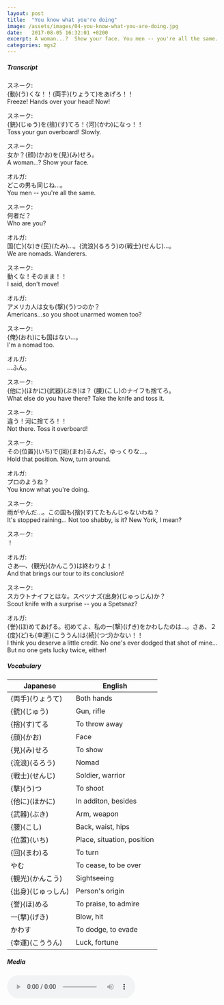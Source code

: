 ```yaml
---
layout: post
title:  "You know what you're doing"
image: /assets/images/04-you-know-what-you-are-doing.jpg
date:   2017-08-05 16:32:01 +0200
excerpt: A woman...?  Show your face. You men -- you're all the same.
categories: mgs2
---
```

##### Transcript
スネーク: <br>
{動}(う)くな！！{両手}(りょうて)をあげろ！！ <br>
Freeze! Hands over your head! Now!

スネーク: <br>
{銃}(じゅう)を{捨}(す)てろ！{河}(かわ)になっ！！ <br>
Toss your gun overboard! Slowly.

スネーク: <br>
女か？{顔}(かお)を{見}(み)せろ。 <br>
A woman...?  Show your face.

オルガ: <br>
どこの男も同じね…。 <br>
You men -- you're all the same.

スネーク: <br>
何者だ？ <br>
Who are you?

オルガ: <br>
国{亡}(な)き{民}(たみ)…。{流浪}(るろう)の{戦士}(せんじ)…。 <br>
We are nomads. Wanderers.

スネーク: <br>
動くな！そのまま！！ <br>
I said, don't move!

オルガ: <br>
アメリカ人は女も{撃}(う)つのか？ <br>
Americans...so you shoot unarmed women too?

スネーク: <br>
{俺}(おれ)にも国はない…。 <br>
I'm a nomad too.

オルガ: <br>
…ふん。

スネーク: <br>
{他に}(ほかに){武器}(ぶき)は？ {腰}(こし)のナイフも捨てろ。 <br>
What else do you have there? Take the knife and toss it.

スネーク: <br>
違う！河に捨てろ！！ <br>
Not there. Toss it overboard!

スネーク: <br>
その{位置}(いち)で{回}(まわ)るんだ。ゆっくりな…。 <br>
Hold that position. Now, turn around.

オルガ: <br>
プロのようね？ <br>
You know what you're doing.

スネーク: <br>
雨がやんだ…。この国も{捨}(す)てたもんじゃないわね？ <br>
It's stopped raining... Not too shabby, is it? New York, I mean?

スネーク: <br>
！

オルガ: <br>
さあ―、{観光}(かんこう)は終わりよ！ <br>
And that brings our tour to its conclusion!

スネーク: <br>
スカウトナイフとはな。スペツナズ{出身}(じゅっじん)か？ <br>
Scout knife with a surprise -- you a Spetsnaz?

オルガ: <br>
{誉}(ほ)めてあげる。初めてよ、私の一{撃}(げき)をかわしたのは…。さあ、２{度}(ど)も{幸運}(こううん)は{続}(つづ)かない！！ <br>
I think you deserve a little credit. No one's ever dodged that shot of mine... But no one gets lucky twice, either!


##### Vocabulary


| Japanese           | English                    |
|--------------------|----------------------------|
| {両手}(りょうて)   | Both hands                 |
| {銃}(じゅう)       | Gun, rifle                 |
| {捨}(す)てる       | To throw away              |
| {顔}(かお)         | Face                       |
| {見}(み)せろ       | To show                    |
| {流浪}(るろう)     | Nomad                      |
| {戦士}(せんじ)     | Soldier, warrior           |
| {撃}(う)つ         | To shoot                   |
| {他に}(ほかに)     | In additon, besides        |
| {武器}(ぶき)       | Arm, weapon                |
| {腰}(こし)         | Back, waist, hips          |
| {位置}(いち)       | Place, situation, position |
| {回}(まわ)る       | To turn                    |
| やむ               | To cease, to be over       |
| {観光}(かんこう)   | Sightseeing                |
| {出身}(じゅっしん) | Person's origin            |
| {誉}(ほ)める       | To praise, to admire       |
| 一{撃}(げき)       | Blow, hit                  |
| かわす             | To dodge, to evade         |
| {幸運}(こううん)   | Luck, fortune              |

##### Media
<audio controls>
 <br>source src="https://s3-eu-west-1.amazonaws.com/hudson-river-ghost/you-know-what-you-are-doing.mp3" type="audio/mpeg">
Your browser does not support the audio element.
</audio>
